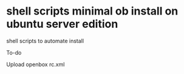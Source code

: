 # shell scripts minimal ob install on ubuntu server edition
shell scripts to automate install


To-do

Upload openbox rc.xml
